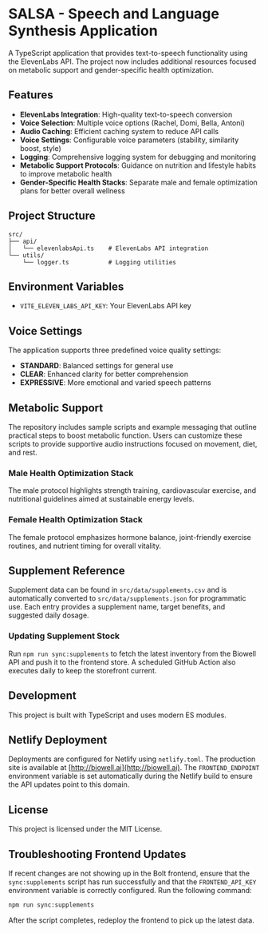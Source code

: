 # SALSA - Speech and Language Synthesis Application

A TypeScript application that provides text-to-speech functionality using the ElevenLabs API. The project now includes additional resources focused on metabolic support and gender-specific health optimization.

## Features

- **ElevenLabs Integration**: High-quality text-to-speech conversion
- **Voice Selection**: Multiple voice options (Rachel, Domi, Bella, Antoni)
- **Audio Caching**: Efficient caching system to reduce API calls
- **Voice Settings**: Configurable voice parameters (stability, similarity boost, style)
- **Logging**: Comprehensive logging system for debugging and monitoring
- **Metabolic Support Protocols**: Guidance on nutrition and lifestyle habits to improve metabolic health
- **Gender-Specific Health Stacks**: Separate male and female optimization plans for better overall wellness

## Project Structure

```
src/
├── api/
│   └── elevenlabsApi.ts    # ElevenLabs API integration
└── utils/
    └── logger.ts           # Logging utilities
```

## Environment Variables

- `VITE_ELEVEN_LABS_API_KEY`: Your ElevenLabs API key

## Voice Settings

The application supports three predefined voice quality settings:

- **STANDARD**: Balanced settings for general use
- **CLEAR**: Enhanced clarity for better comprehension
- **EXPRESSIVE**: More emotional and varied speech patterns

## Metabolic Support

The repository includes sample scripts and example messaging that outline practical steps to boost metabolic function. Users can customize these scripts to provide supportive audio instructions focused on movement, diet, and rest.

### Male Health Optimization Stack

The male protocol highlights strength training, cardiovascular exercise, and nutritional guidelines aimed at sustainable energy levels.

### Female Health Optimization Stack

The female protocol emphasizes hormone balance, joint-friendly exercise routines, and nutrient timing for overall vitality.

## Supplement Reference

Supplement data can be found in `src/data/supplements.csv` and is automatically converted to `src/data/supplements.json` for programmatic use. Each entry provides a supplement name, target benefits, and suggested daily dosage.

### Updating Supplement Stock

Run `npm run sync:supplements` to fetch the latest inventory from the Biowell API and push it to the frontend store. A scheduled GitHub Action also executes daily to keep the storefront current.

## Development

This project is built with TypeScript and uses modern ES modules.

## Netlify Deployment

Deployments are configured for Netlify using `netlify.toml`. The production site
is available at [http://biowell.ai](http://biowell.ai). The `FRONTEND_ENDPOINT`
environment variable is set automatically during the Netlify build to ensure the
API updates point to this domain.

## License
This project is licensed under the MIT License.

## Troubleshooting Frontend Updates

If recent changes are not showing up in the Bolt frontend, ensure that the
`sync:supplements` script has run successfully and that the `FRONTEND_API_KEY`
environment variable is correctly configured. Run the following command:

```bash
npm run sync:supplements
```

After the script completes, redeploy the frontend to pick up the latest data.
